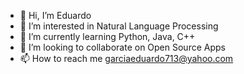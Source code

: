 - 👋 Hi, I’m Eduardo
- 👀 I’m interested in Natural Language Processing
- 🌱 I’m currently learning Python, Java, C++
- 💞️ I’m looking to collaborate on Open Source Apps
- 📫 How to reach me garciaeduardo713@yahoo.com

<!---
garciaeduardo7143/garciaeduardo7143 is a ✨ special ✨ repository because its `README.md` (this file) appears on your GitHub profile.
You can click the Preview link to take a look at your changes.
--->

